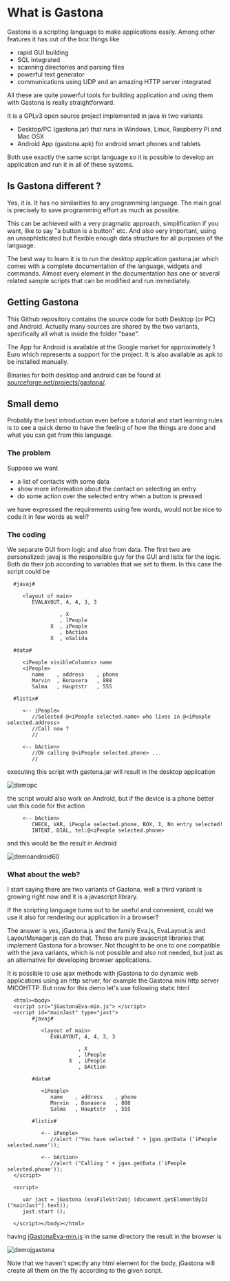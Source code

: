 #  What is Gastona

Gastona is a scripting language to make applications easily. Among other
features it has out of the box things like

- rapid GUI building
- SQL integrated
- scanning directories and parsing files
- powerful text generator
- communications using UDP and an amazing HTTP server integrated

All these are quite powerful tools for building application and using
them with Gastona is really straightforward.

It is a GPLv3 open source project implemented in java in two variants

- Desktop/PC (gastona.jar) that runs in Windows, Linux, Raspberry Pi and Mac OSX
- Android App (gastona.apk) for android smart phones and tablets

Both use exactly the same script language so it is possible to develop an
application and run it in all of these systems.

## Is Gastona different ?

Yes, it is. It has no similarities to any programming language. The main goal
is precisely to save programming effort as much as possible.

This can be achieved with a very pragmatic approach, simplification if you want,
like to say "a button is a button" etc. And also very important, using an unsophisticated
but flexible enough data structure for all purposes of the language.

The best way to learn it is to run the desktop application gastona.jar which comes with
a complete documentation of the language, widgets and commands. Almost every element in the
documentation has one or several related sample scripts that can be modified and run immediately.

## Getting Gastona

This Github repository contains the source code for both Desktop (or PC) and Android. Actually many
sources are shared by the two variants, specifically all what is inside the folder "base".

The App for Android is available at the Google market for approximately 1 Euro which represents
a support for the project. It is also available as apk to be installed manually.

Binaries for both desktop and android can be found at
<a href="https://sourceforge.net/projects/gastona/files/Gastona%20v1.10/">sourceforge.net/projects/gastona/</a>.

## Small demo

Probably the best introduction even before a tutorial and start learning rules is to see
a quick demo to have the feeling of how the things are done and what you can get from this language.

### The problem

Suppose we want

- a list of contacts with some data
- show more information about the contact on selecting an entry
- do some action over the selected entry when a button is pressed

we have expressed the requirements using few words, would not be nice to
code it in few words as well?

### The coding

We separate GUI from logic and also from data. The first two are personalized: javaj is the
responsible guy for the GUI and listix for the logic. Both do their job according to variables
that we set to them. In this case the script could be

      #javaj#

         <layout of main>
            EVALAYOUT, 4, 4, 3, 3

                     , X
                     , lPeople
                  X  , iPeople
                     , bAction
                  X  , oSalida

      #data#

         <iPeople visibleColumns> name
         <iPeople>
            name    , address    , phone
            Marvin  , Bonasera   , 888
            Salma   , Hauptstr   , 555

      #listix#

         <-- iPeople>
            //Selected @<iPeople selected.name> who lives in @<iPeople selected.address>
            //Call now ?
            //

         <-- bAction>
            //Ok calling @<iPeople selected.phone> ...
            //


executing this script with gastona.jar will result in the desktop application

![demopc](https://cloud.githubusercontent.com/assets/12417703/18233823/7d653f90-72f2-11e6-848e-6eb8acfff821.png)

the script would also work on Android, but if the device is a phone better use
this code for the action

         <-- bAction>
            CHECK, VAR, iPeople selected.phone, BOX, I, No entry selected!
            INTENT, DIAL, tel:@<iPeople selected.phone>

and this would be the result in Android

![demoandroid60](https://cloud.githubusercontent.com/assets/12417703/18233855/a94f8786-72f3-11e6-802c-0f980d8fb96e.png)

### What about the web?

I start saying there are two variants of Gastona, well a third variant is growing right now
and it is a javascript library.

If the scripting language turns out to be useful and convenient, could we use it also
for rendering our application in a browser?

The answer is yes,  jGastona.js and the family Eva.js, EvaLayout.js and LayoutManager.js can do that. These are
pure javascript libraries that implement Gastona for a browser. Not thought to be one to one
compatible with the java variants, which is not possible and also not needed, but just as
an alternative for developing browser applications.

It is possible to use ajax methods with jGastona to do dynamic web applications using an http server, for example the Gastona
mini http server MICOHTTP. But now for this demo let's use following static html

      <html><body>
      <script src="jGastonaEva-min.js"> </script>
      <script id="mainJast" type="jast">
            #javaj#

               <layout of main>
                  EVALAYOUT, 4, 4, 3, 3

                           , X
                           , lPeople
                        X  , iPeople
                           , bAction

            #data#

               <iPeople>
                  name    , address    , phone
                  Marvin  , Bonasera   , 888
                  Salma   , Hauptstr   , 555

            #listix#

               <-- iPeople>
                  //alert ("You have selected " + jgas.getData ('iPeople selected.name'));

               <-- bAction>
                  //alert ("Calling " + jgas.getData ('iPeople selected.phone'));
      </script>

      <script>

         var jast = jGastona (evaFileStr2obj (document.getElementById ("mainJast").text));
         jast.start ();

      </script></body></html>

having <a href="https://github.com/wakeupthecat/gastona/blob/master/META-GASTONA/js/jGastonaEva-min.js">jGastonaEva-min.js</a> in the same directory the result in the browser is

![demojgastona](https://cloud.githubusercontent.com/assets/12417703/18233827/8d05749c-72f2-11e6-9f18-baa451e913a4.PNG)

Note that we haven't specify any html element for the body, jGastona will create all them on the fly according to the given script.
